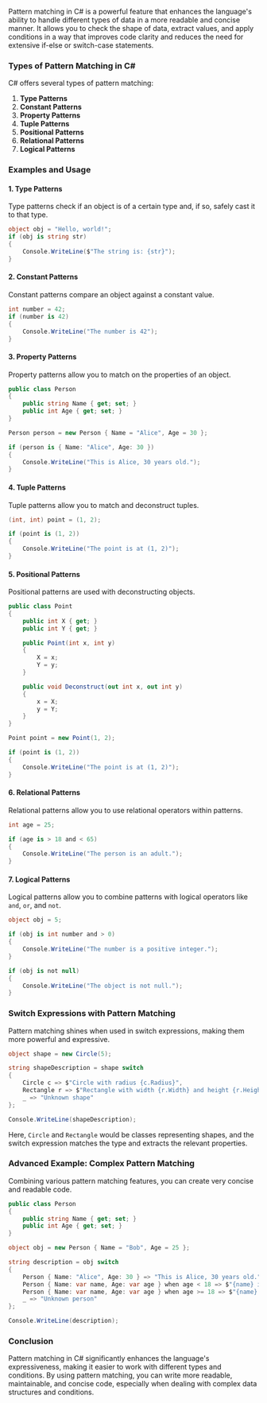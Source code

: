 Pattern matching in C# is a powerful feature that enhances the language's ability to handle different types of data in a more readable and concise manner. It allows you to check the shape of data, extract values, and apply conditions in a way that improves code clarity and reduces the need for extensive if-else or switch-case statements.

### Types of Pattern Matching in C#

C# offers several types of pattern matching:

1. **Type Patterns**
2. **Constant Patterns**
3. **Property Patterns**
4. **Tuple Patterns**
5. **Positional Patterns**
6. **Relational Patterns**
7. **Logical Patterns**

### Examples and Usage

#### 1. Type Patterns

Type patterns check if an object is of a certain type and, if so, safely cast it to that type.

```csharp
object obj = "Hello, world!";
if (obj is string str)
{
    Console.WriteLine($"The string is: {str}");
}
```

#### 2. Constant Patterns

Constant patterns compare an object against a constant value.

```csharp
int number = 42;
if (number is 42)
{
    Console.WriteLine("The number is 42");
}
```

#### 3. Property Patterns

Property patterns allow you to match on the properties of an object.

```csharp
public class Person
{
    public string Name { get; set; }
    public int Age { get; set; }
}

Person person = new Person { Name = "Alice", Age = 30 };

if (person is { Name: "Alice", Age: 30 })
{
    Console.WriteLine("This is Alice, 30 years old.");
}
```

#### 4. Tuple Patterns

Tuple patterns allow you to match and deconstruct tuples.

```csharp
(int, int) point = (1, 2);

if (point is (1, 2))
{
    Console.WriteLine("The point is at (1, 2)");
}
```

#### 5. Positional Patterns

Positional patterns are used with deconstructing objects.

```csharp
public class Point
{
    public int X { get; }
    public int Y { get; }

    public Point(int x, int y)
    {
        X = x;
        Y = y;
    }

    public void Deconstruct(out int x, out int y)
    {
        x = X;
        y = Y;
    }
}

Point point = new Point(1, 2);

if (point is (1, 2))
{
    Console.WriteLine("The point is at (1, 2)");
}
```

#### 6. Relational Patterns

Relational patterns allow you to use relational operators within patterns.

```csharp
int age = 25;

if (age is > 18 and < 65)
{
    Console.WriteLine("The person is an adult.");
}
```

#### 7. Logical Patterns

Logical patterns allow you to combine patterns with logical operators like `and`, `or`, and `not`.

```csharp
object obj = 5;

if (obj is int number and > 0)
{
    Console.WriteLine("The number is a positive integer.");
}

if (obj is not null)
{
    Console.WriteLine("The object is not null.");
}
```

### Switch Expressions with Pattern Matching

Pattern matching shines when used in switch expressions, making them more powerful and expressive.

```csharp
object shape = new Circle(5);

string shapeDescription = shape switch
{
    Circle c => $"Circle with radius {c.Radius}",
    Rectangle r => $"Rectangle with width {r.Width} and height {r.Height}",
    _ => "Unknown shape"
};

Console.WriteLine(shapeDescription);
```

Here, `Circle` and `Rectangle` would be classes representing shapes, and the switch expression matches the type and extracts the relevant properties.

### Advanced Example: Complex Pattern Matching

Combining various pattern matching features, you can create very concise and readable code.

```csharp
public class Person
{
    public string Name { get; set; }
    public int Age { get; set; }
}

object obj = new Person { Name = "Bob", Age = 25 };

string description = obj switch
{
    Person { Name: "Alice", Age: 30 } => "This is Alice, 30 years old.",
    Person { Name: var name, Age: var age } when age < 18 => $"{name} is a minor.",
    Person { Name: var name, Age: var age } when age >= 18 => $"{name} is an adult.",
    _ => "Unknown person"
};

Console.WriteLine(description);
```

### Conclusion

Pattern matching in C# significantly enhances the language's expressiveness, making it easier to work with different types and conditions. By using pattern matching, you can write more readable, maintainable, and concise code, especially when dealing with complex data structures and conditions.